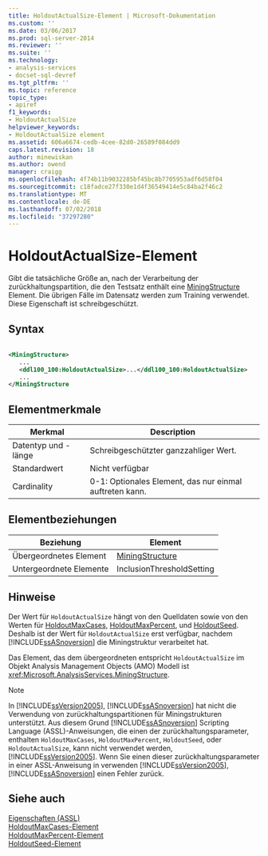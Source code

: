 ```yaml
---
title: HoldoutActualSize-Element | Microsoft-Dokumentation
ms.custom: ''
ms.date: 03/06/2017
ms.prod: sql-server-2014
ms.reviewer: ''
ms.suite: ''
ms.technology:
- analysis-services
- docset-sql-devref
ms.tgt_pltfrm: ''
ms.topic: reference
topic_type:
- apiref
f1_keywords:
- HoldoutActualSize
helpviewer_keywords:
- HoldoutActualSize element
ms.assetid: 606a6674-cedb-4cee-82d0-26589f084dd9
caps.latest.revision: 18
author: minewiskan
ms.author: owend
manager: craigg
ms.openlocfilehash: 4f74b11b9032285bf45bc8b7705953adf6d58f04
ms.sourcegitcommit: c18fadce27f330e1d4f36549414e5c84ba2f46c2
ms.translationtype: MT
ms.contentlocale: de-DE
ms.lasthandoff: 07/02/2018
ms.locfileid: "37297280"
---
```

# <a name="holdoutactualsize-element"></a>HoldoutActualSize-Element
  Gibt die tatsächliche Größe an, nach der Verarbeitung der zurückhaltungspartition, die den Testsatz enthält eine [MiningStructure](../objects/miningstructure-element-assl.md) Element. Die übrigen Fälle im Datensatz werden zum Training verwendet. Diese Eigenschaft ist schreibgeschützt.  
  
## <a name="syntax"></a>Syntax  
  
```xml  
  
<MiningStructure>  
   ...  
   <ddl100_100:HoldoutActualSize>...</ddl100_100:HoldoutActualSize>  
   ...  
</MiningStructure  
```  
  
## <a name="element-characteristics"></a>Elementmerkmale  
  
|Merkmal|Description|  
|--------------------|-----------------|  
|Datentyp und -länge|Schreibgeschützter ganzzahliger Wert.|  
|Standardwert|Nicht verfügbar|  
|Cardinality|0-1: Optionales Element, das nur einmal auftreten kann.|  
  
## <a name="element-relationships"></a>Elementbeziehungen  
  
|Beziehung|Element|  
|------------------|-------------|  
|Übergeordnetes Element|[MiningStructure](../objects/miningstructure-element-assl.md)|  
|Untergeordnete Elemente|InclusionThresholdSetting|  
  
## <a name="remarks"></a>Hinweise  
 Der Wert für `HoldoutActualSize` hängt von den Quelldaten sowie von den Werten für [HoldoutMaxCases](holdoutmaxcases-element.md), [HoldoutMaxPercent](holdoutmaxpercent-element.md), und [HoldoutSeed](holdoutseed-element.md). Deshalb ist der Wert für `HoldoutActualSize` erst verfügbar, nachdem [!INCLUDE[ssASnoversion](../../../includes/ssasnoversion-md.md)] die Miningstruktur verarbeitet hat.  
  
 Das Element, das dem übergeordneten entspricht `HoldoutActualSize` im Objekt Analysis Management Objects (AMO) Modell ist <xref:Microsoft.AnalysisServices.MiningStructure>.  
  
> [!NOTE]  
>  In [!INCLUDE[ssVersion2005](../../../includes/ssversion2005-md.md)], [!INCLUDE[ssASnoversion](../../../includes/ssasnoversion-md.md)] hat nicht die Verwendung von zurückhaltungspartitionen für Miningstrukturen unterstützt. Aus diesem Grund [!INCLUDE[ssASnoversion](../../../includes/ssasnoversion-md.md)] Scripting Language (ASSL)-Anweisungen, die einen der zurückhaltungsparameter, enthalten `HoldoutMaxCases`, `HoldoutMaxPercent`, `HoldoutSeed`, oder `HoldoutActualSize`, kann nicht verwendet werden, [!INCLUDE[ssVersion2005](../../../includes/ssversion2005-md.md)]. Wenn Sie einen dieser zurückhaltungsparameter in einer ASSL-Anweisung in verwenden [!INCLUDE[ssVersion2005](../../../includes/ssversion2005-md.md)], [!INCLUDE[ssASnoversion](../../../includes/ssasnoversion-md.md)] einen Fehler zurück.  
  
## <a name="see-also"></a>Siehe auch  
 [Eigenschaften &#40;ASSL&#41;](properties-assl.md)   
 [HoldoutMaxCases-Element](holdoutmaxcases-element.md)   
 [HoldoutMaxPercent-Element](holdoutmaxpercent-element.md)   
 [HoldoutSeed-Element](holdoutseed-element.md)  
  
  
